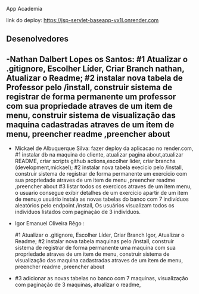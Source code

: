 
App Academia

link do deploy: https://jsp-servlet-baseapp-vx1l.onrender.com
## Desenolvedores

-Nathan Dalbert Lopes os Santos: #1 Atualizar o .gitignore, Escolher Líder, Criar Branch nathan, 
Atualizar o Readme;
#2 instalar nova tabela de Professor pelo /install, construir sistema de registrar de forma
permanente um professor com sua propriedade atraves de um item de menu, construir sistema de visualização das maquina cadastradas 
atraves de um item de menu, preencher readme ,preencher about
- 
- Mickael de Albuquerque Silva: fazer deploy da aplicacao no render.com,
  #1 instalar db na maquina do cliente,
  atualizar pagina about,atualizar README,
  criar scripts github actions,escolher lider,
  criar branchs (development,mickael);
  #2 instalar nova tabela execicio pelo /install, construir sistema de registrar  de forma permanente
  um exercicio com sua propriedade atraves de um item de menu ,preencher readme ,preencher about 
  #3 listar todos os exercicos atraves de um item menu, o usuario consegue exibir detalhes de um exercicio apartir de um item de menu,o usuário instala as novas tabelas do banco com 7 indivíduos aleatórios pelo endpoint /install,
  Os usuários visualizam todos os indivíduos listados com paginação de 3 indivíduos.
- Igor Emanuel Oliveira Rêgo :

  #1 Atualizar o .gitignore,
  Escolher Líder,
  Criar Branch Igor,
  Atualizar o Readme;
  #2 instalar nova tabela maquinas pelo /install, construir sistema de registrar de forma permanente
uma maquina com sua propriedade atraves de um item de menu, construir sistema de visualização das maquina cadastradas atraves de um item de menu, preencher readme ,preencher about
- #3 adicionar as novas tabelas no banco com 7 maquinas, visualização com paginação de 3 maquinas, atualizar o readme, 

  